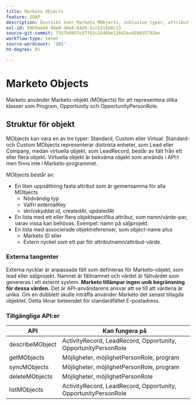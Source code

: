 ```yaml
---
title: Marketo Objects
feature: SOAP
description: Översikt över Marketo MObjects, inklusive typer, attribut, beteende för extern nyckel och vilka SOAP API:er som stöds för poster i säljprojekt, program och liknande.
exl-id: 99b9aed4-94e8-46e8-84d9-2cc5215b0c13
source-git-commit: 7557b9957c87f63c2646be13842ea450035792be
workflow-type: tm+mt
source-wordcount: '265'
ht-degree: 0%

---
```


# Marketo Objects

Marketo använder Marketo-objekt (MObjects) för att representera olika klasser som Program, Opportunity och OpportunityPersonRole.

## Struktur för objekt

MObjects kan vara en av tre typer: Standard, Custom eller Virtual. Standard- och Custom MObjects representerar distinkta enheter, som Lead eller Company, medan virtuella objekt, som LeadRecord, består av fält från ett eller flera objekt. Virtuella objekt är bekväma objekt som används i API:t men finns inte i Marketo-programmet.

MObjects består av:

- En liten uppsättning fasta attribut som är gemensamma för alla MObjects
   - Nödvändig typ
   - Valfri externalKey
   - skrivskyddat id, createdAt, updatedAt
- En lista med ett eller flera objektspecifika attribut, som namn/värde-par, varav vissa kan behövas. Exempel: namn på säljprojekt.
- En lista med associerade objektreferenser, som object-name plus
   - Marketo ID eller
   - Extern nyckel som ett par för attributnamn/attribut-värde.

### Externa tangenter

Externa nycklar är anpassade fält som definieras för Marketo-objekt, som lead eller säljprojekt. Namnet är fältnamnet och värdet är fältvärdet som genereras i ett externt system. **Marketo tillämpar ingen unik begränsning för dessa värden.** Det är API-användarens ansvar att se till att värdena är unika. Om en dubblett skulle inträffa använder Marketo det senast tillagda objektet. Detta liknar beteendet för standardfältet E-postadress.

### Tillgängliga API:er

| API | Kan fungera på |
|---|---|
| describeMObject | ActivityRecord, LeadRecord, Opportunity, OpportunityPersonRole |
| getMObjects | Möjligheter, möjlighetPersonRole, program |
| syncMObjects | Möjligheter, möjlighetPersonRole, program |
| deleteMObjects | Möjligheter, möjlighetPersonRole |
| listMObjects | ActivityRecord, LeadRecord, Opportunity, OpportunityPersonRole |
